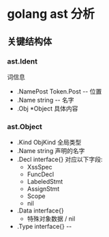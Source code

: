 # golang ast 分析

## 关键结构体

### ast.Ident

词信息

- .NamePost Token.Post -- 位置
- .Name string -- 名字
- .Obj *Object 具体内容
  
### ast.Object

- .Kind ObjKind 全局类型
- .Name string 声明的名字
- .Decl interface{} 对应以下字段:
  - XssSpec
  - FuncDecl
  - LabeledStmt
  - AssignStmt
  - Scope
  - nil
- .Data interface{}
  - 特殊对象数据 / nil
- .Type interface{} -- 
